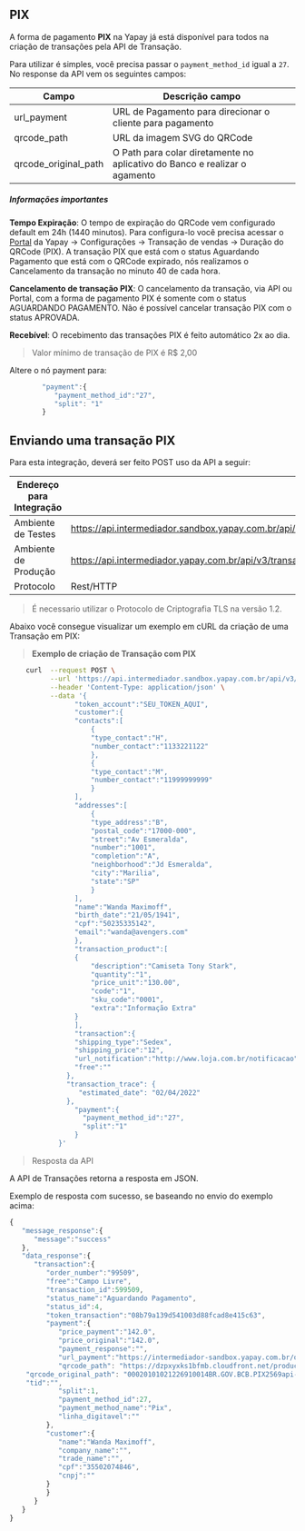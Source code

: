 ## PIX


A forma de pagamento **PIX** na Yapay já está disponível para todos na criação de transações pela API de Transação.

Para utilizar é simples, você precisa passar o `payment_method_id` igual a `27`. No response da API vem os seguintes campos:

| Campo                | Descrição campo                                                            |
|----------------------|----------------------------------------------------------------------------|
| url_payment          | URL de Pagamento para direcionar o cliente para pagamento                  |
| qrcode_path          | URL da imagem SVG do QRCode                                                |
| qrcode_original_path | O Path para colar diretamente no aplicativo do Banco e realizar o agamento |



##### Informações importantes

**Tempo Expiração**: O tempo de expiração do QRCode vem configurado default em 24h (1440 minutos). Para configura-lo você precisa acessar o [Portal](https://intermediador.yapay.com.br/settings/sales) da Yapay -> Configurações -> Transação de vendas -> Duração do QRCode (PIX). A transação PIX que está com o status Aguardando Pagamento que está com o QRCode expirado, nós realizamos o Cancelamento da transação no minuto 40 de cada hora. 


**Cancelamento de transação PIX**: O cancelamento da transação, via API ou Portal, com a forma de pagamento PIX é somente com o status AGUARDANDO PAGAMENTO. Não é possível cancelar transação PIX com o status APROVADA. 


**Recebível**: O recebimento das transações PIX é feito automático 2x ao dia.


> Valor mínimo de transação de PIX é R$ 2,00


Altere o nó payment para:

```javascript
	    "payment":{  
	       "payment_method_id":"27",
	       "split": "1"
	    }
```


## Enviando uma transação PIX

Para esta integração, deverá ser feito <span class="post">POST</span> uso da API a seguir:

| Endereço para Integração |                                                                              |
|--------------------------|----------------------------------------------------------------------------|
| Ambiente de Testes       | https://api.intermediador.sandbox.yapay.com.br/api/v3/transactions/payment |
| Ambiente de Produção     | https://api.intermediador.yapay.com.br/api/v3/transactions/payment |
| Protocolo                | Rest/HTTP                                                                  |

> É necessario utilizar o Protocolo de Criptografia TLS na versão 1.2. 

Abaixo você consegue visualizar um exemplo em cURL da criação de uma Transação em PIX:

> **Exemplo de criação de Transação com PIX**

```bash
    curl  --request POST \
          --url 'https://api.intermediador.sandbox.yapay.com.br/api/v3/transactions/payment' \
          --header 'Content-Type: application/json' \
          --data '{  
                "token_account":"SEU_TOKEN_AQUI",
                "customer":{  
                "contacts":[  
                    {  
                    "type_contact":"H",
                    "number_contact":"1133221122"
                    },
                    {  
                    "type_contact":"M",
                    "number_contact":"11999999999"
                    }
                ],
                "addresses":[  
                    {  
                    "type_address":"B",
                    "postal_code":"17000-000",
                    "street":"Av Esmeralda",
                    "number":"1001",
                    "completion":"A",
                    "neighborhood":"Jd Esmeralda",
                    "city":"Marilia",
                    "state":"SP"
                    }
                ],
                "name":"Wanda Maximoff",
                "birth_date":"21/05/1941",
                "cpf":"50235335142",
                "email":"wanda@avengers.com"
                },
                "transaction_product":[  
                {  
                    "description":"Camiseta Tony Stark",
                    "quantity":"1",
                    "price_unit":"130.00",
                    "code":"1",
                    "sku_code":"0001",
                    "extra":"Informação Extra"
                }
                ],
                "transaction":{  
                "shipping_type":"Sedex",
                "shipping_price":"12",
                "url_notification":"http://www.loja.com.br/notificacao",
                "free":""
              },
              "transaction_trace": {
                 "estimated_date": "02/04/2022"
              },
                "payment":{  
                  "payment_method_id":"27",  
                  "split":"1"
                }
            }'

```


> Resposta da API

A API de Transações retorna a resposta em <span class="post">JSON</span>.

Exemplo de resposta com sucesso, se baseando no envio do exemplo acima:


```javascript
{
   "message_response":{
      "message":"success"
   },
   "data_response":{
      "transaction":{
         "order_number":"99509",
         "free":"Campo Livre",
         "transaction_id":599509,
         "status_name":"Aguardando Pagamento",
         "status_id":4,
         "token_transaction":"08b79a139d541003d88fcad8e415c63",
         "payment":{
            "price_payment":"142.0",
            "price_original":"142.0",
            "payment_response":"",
            "url_payment":"https://intermediador-sandbox.yapay.com.br/orders/pix/c0192199748828323ff07d0d1c409885",
            "qrcode_path": "https://dzpxyxks1bfmb.cloudfront.net/production/bs2/71885394_qrcode.svg",
	"qrcode_original_path": "00020101021226910014BR.GOV.BCB.PIX2569api-pix-h.bancobs2.com.br/spi/v2/61d4f657-0120-44c2-b51a-843425bb4572520400005303986540560.005802BR5905Yapay6014Belo Horizonte61083038040362070503***6304DE06",
	"tid":"",
            "split":1,
            "payment_method_id":27,
            "payment_method_name":"Pix",
            "linha_digitavel":""
         },
         "customer":{
            "name":"Wanda Maximoff",
            "company_name":"",
            "trade_name":"",
            "cpf":"35502074846",
            "cnpj":""
         }
         }
      }
   }
}
```
